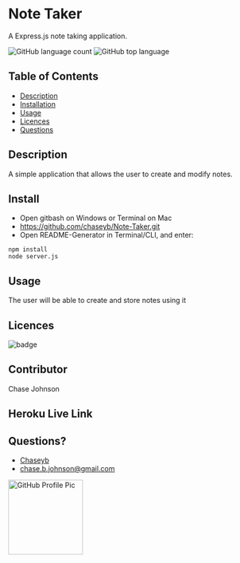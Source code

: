  # Note Taker 
  A Express.js note taking application.

   ![GitHub language count](https://img.shields.io/github/languages/count/chaseyb/note-taker)
![GitHub top language](https://img.shields.io/github/languages/top/chaseyb/note-taker)
  

  ## Table of Contents
  - [Description](#description)
  - [Installation](#install)
  - [Usage](#usage)
  - [Licences](#licences)
  - [Questions](#questions)
    
  ## Description
  A simple application that allows the user to create and modify notes. 

  ## Install
  * Open gitbash on Windows or Terminal on Mac
  * https://github.com/chaseyb/Note-Taker.git
  * Open README-Generator in Terminal/CLI, and enter:

  ```
  npm install
  node server.js
  ```
 
  ## Usage
The user will be able to create and store notes using it 
          
  ## Licences 
  ![badge](https://img.shields.io/badge/License-Open-blue.svg)
          
  ## Contributor
   Chase Johnson
            
  ##  Heroku Live Link


  ## Questions?
  * [Chaseyb](https://github.com/Chaseyb)
  * <chase.b.johnson@gmail.com>

  <img src="https://github.com/Chaseyb.png" alt="GitHub Profile Pic" width="150" height="150">
  
    
